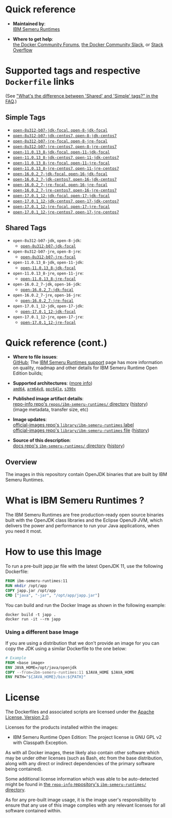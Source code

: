 <!--

********************************************************************************

WARNING:

    DO NOT EDIT "ibm-semeru-runtimes/README.md"

    IT IS AUTO-GENERATED

    (from the other files in "ibm-semeru-runtimes/" combined with a set of templates)

********************************************************************************

-->

# Quick reference

-	**Maintained by**:  
	[IBM Semeru Runtimes](https://github.com/ibmruntimes/semeru-containers)

-	**Where to get help**:  
	[the Docker Community Forums](https://forums.docker.com/), [the Docker Community Slack](https://dockr.ly/slack), or [Stack Overflow](https://stackoverflow.com/search?tab=newest&q=docker)

# Supported tags and respective `Dockerfile` links

(See ["What's the difference between 'Shared' and 'Simple' tags?" in the FAQ](https://github.com/docker-library/faq#whats-the-difference-between-shared-and-simple-tags).)

## Simple Tags

-	[`open-8u312-b07-jdk-focal`, `open-8-jdk-focal`](https://github.com/ibmruntimes/semeru-containers/blob/f651958cdf652a184902b10dbd23d16b828964ce/8/jdk/ubuntu/Dockerfile.open.releases.full)
-	[`open-8u312-b07-jdk-centos7`, `open-8-jdk-centos7`](https://github.com/ibmruntimes/semeru-containers/blob/f651958cdf652a184902b10dbd23d16b828964ce/8/jdk/centos/Dockerfile.open.releases.full)
-	[`open-8u312-b07-jre-focal`, `open-8-jre-focal`](https://github.com/ibmruntimes/semeru-containers/blob/f651958cdf652a184902b10dbd23d16b828964ce/8/jre/ubuntu/Dockerfile.open.releases.full)
-	[`open-8u312-b07-jre-centos7`, `open-8-jre-centos7`](https://github.com/ibmruntimes/semeru-containers/blob/f651958cdf652a184902b10dbd23d16b828964ce/8/jre/centos/Dockerfile.open.releases.full)
-	[`open-11.0.13_8-jdk-focal`, `open-11-jdk-focal`](https://github.com/ibmruntimes/semeru-containers/blob/f651958cdf652a184902b10dbd23d16b828964ce/11/jdk/ubuntu/Dockerfile.open.releases.full)
-	[`open-11.0.13_8-jdk-centos7`, `open-11-jdk-centos7`](https://github.com/ibmruntimes/semeru-containers/blob/f651958cdf652a184902b10dbd23d16b828964ce/11/jdk/centos/Dockerfile.open.releases.full)
-	[`open-11.0.13_8-jre-focal`, `open-11-jre-focal`](https://github.com/ibmruntimes/semeru-containers/blob/f651958cdf652a184902b10dbd23d16b828964ce/11/jre/ubuntu/Dockerfile.open.releases.full)
-	[`open-11.0.13_8-jre-centos7`, `open-11-jre-centos7`](https://github.com/ibmruntimes/semeru-containers/blob/f651958cdf652a184902b10dbd23d16b828964ce/11/jre/centos/Dockerfile.open.releases.full)
-	[`open-16.0.2_7-jdk-focal`, `open-16-jdk-focal`](https://github.com/ibmruntimes/semeru-containers/blob/f651958cdf652a184902b10dbd23d16b828964ce/16/jdk/ubuntu/Dockerfile.open.releases.full)
-	[`open-16.0.2_7-jdk-centos7`, `open-16-jdk-centos7`](https://github.com/ibmruntimes/semeru-containers/blob/f651958cdf652a184902b10dbd23d16b828964ce/16/jdk/centos/Dockerfile.open.releases.full)
-	[`open-16.0.2_7-jre-focal`, `open-16-jre-focal`](https://github.com/ibmruntimes/semeru-containers/blob/f651958cdf652a184902b10dbd23d16b828964ce/16/jre/ubuntu/Dockerfile.open.releases.full)
-	[`open-16.0.2_7-jre-centos7`, `open-16-jre-centos7`](https://github.com/ibmruntimes/semeru-containers/blob/f651958cdf652a184902b10dbd23d16b828964ce/16/jre/centos/Dockerfile.open.releases.full)
-	[`open-17.0.1_12-jdk-focal`, `open-17-jdk-focal`](https://github.com/ibmruntimes/semeru-containers/blob/f651958cdf652a184902b10dbd23d16b828964ce/17/jdk/ubuntu/Dockerfile.open.releases.full)
-	[`open-17.0.1_12-jdk-centos7`, `open-17-jdk-centos7`](https://github.com/ibmruntimes/semeru-containers/blob/f651958cdf652a184902b10dbd23d16b828964ce/17/jdk/centos/Dockerfile.open.releases.full)
-	[`open-17.0.1_12-jre-focal`, `open-17-jre-focal`](https://github.com/ibmruntimes/semeru-containers/blob/f651958cdf652a184902b10dbd23d16b828964ce/17/jre/ubuntu/Dockerfile.open.releases.full)
-	[`open-17.0.1_12-jre-centos7`, `open-17-jre-centos7`](https://github.com/ibmruntimes/semeru-containers/blob/f651958cdf652a184902b10dbd23d16b828964ce/17/jre/centos/Dockerfile.open.releases.full)

## Shared Tags

-	`open-8u312-b07-jdk`, `open-8-jdk`:
	-	[`open-8u312-b07-jdk-focal`](https://github.com/ibmruntimes/semeru-containers/blob/f651958cdf652a184902b10dbd23d16b828964ce/8/jdk/ubuntu/Dockerfile.open.releases.full)
-	`open-8u312-b07-jre`, `open-8-jre`:
	-	[`open-8u312-b07-jre-focal`](https://github.com/ibmruntimes/semeru-containers/blob/f651958cdf652a184902b10dbd23d16b828964ce/8/jre/ubuntu/Dockerfile.open.releases.full)
-	`open-11.0.13_8-jdk`, `open-11-jdk`:
	-	[`open-11.0.13_8-jdk-focal`](https://github.com/ibmruntimes/semeru-containers/blob/f651958cdf652a184902b10dbd23d16b828964ce/11/jdk/ubuntu/Dockerfile.open.releases.full)
-	`open-11.0.13_8-jre`, `open-11-jre`:
	-	[`open-11.0.13_8-jre-focal`](https://github.com/ibmruntimes/semeru-containers/blob/f651958cdf652a184902b10dbd23d16b828964ce/11/jre/ubuntu/Dockerfile.open.releases.full)
-	`open-16.0.2_7-jdk`, `open-16-jdk`:
	-	[`open-16.0.2_7-jdk-focal`](https://github.com/ibmruntimes/semeru-containers/blob/f651958cdf652a184902b10dbd23d16b828964ce/16/jdk/ubuntu/Dockerfile.open.releases.full)
-	`open-16.0.2_7-jre`, `open-16-jre`:
	-	[`open-16.0.2_7-jre-focal`](https://github.com/ibmruntimes/semeru-containers/blob/f651958cdf652a184902b10dbd23d16b828964ce/16/jre/ubuntu/Dockerfile.open.releases.full)
-	`open-17.0.1_12-jdk`, `open-17-jdk`:
	-	[`open-17.0.1_12-jdk-focal`](https://github.com/ibmruntimes/semeru-containers/blob/f651958cdf652a184902b10dbd23d16b828964ce/17/jdk/ubuntu/Dockerfile.open.releases.full)
-	`open-17.0.1_12-jre`, `open-17-jre`:
	-	[`open-17.0.1_12-jre-focal`](https://github.com/ibmruntimes/semeru-containers/blob/f651958cdf652a184902b10dbd23d16b828964ce/17/jre/ubuntu/Dockerfile.open.releases.full)

# Quick reference (cont.)

-	**Where to file issues**:  
	[GitHub](https://github.com/ibmruntimes/Semeru-Runtimes/issues); The [IBM Semeru Runtimes support](https://ibm.com/semeru-runtimes) page has more information on quality, roadmap and other details for IBM Semeru Runtime Open Edition builds;

-	**Supported architectures**: ([more info](https://github.com/docker-library/official-images#architectures-other-than-amd64))  
	[`amd64`](https://hub.docker.com/r/amd64/ibm-semeru-runtimes/), [`arm64v8`](https://hub.docker.com/r/arm64v8/ibm-semeru-runtimes/), [`ppc64le`](https://hub.docker.com/r/ppc64le/ibm-semeru-runtimes/), [`s390x`](https://hub.docker.com/r/s390x/ibm-semeru-runtimes/)

-	**Published image artifact details**:  
	[repo-info repo's `repos/ibm-semeru-runtimes/` directory](https://github.com/docker-library/repo-info/blob/master/repos/ibm-semeru-runtimes) ([history](https://github.com/docker-library/repo-info/commits/master/repos/ibm-semeru-runtimes))  
	(image metadata, transfer size, etc)

-	**Image updates**:  
	[official-images repo's `library/ibm-semeru-runtimes` label](https://github.com/docker-library/official-images/issues?q=label%3Alibrary%2Fibm-semeru-runtimes)  
	[official-images repo's `library/ibm-semeru-runtimes` file](https://github.com/docker-library/official-images/blob/master/library/ibm-semeru-runtimes) ([history](https://github.com/docker-library/official-images/commits/master/library/ibm-semeru-runtimes))

-	**Source of this description**:  
	[docs repo's `ibm-semeru-runtimes/` directory](https://github.com/docker-library/docs/tree/master/ibm-semeru-runtimes) ([history](https://github.com/docker-library/docs/commits/master/ibm-semeru-runtimes))

## Overview

The images in this repository contain OpenJDK binaries that are built by IBM Semeru Runtimes.

# What is IBM Semeru Runtimes ?

The IBM Semeru Runtimes are free production-ready open source binaries built with the OpenJDK class libraries and the Eclipse OpenJ9 JVM, which delivers the power and performance to run your Java applications, when you need it most.

# How to use this Image

To run a pre-built japp.jar file with the latest OpenJDK 11, use the following Dockerfile:

```dockerfile
FROM ibm-semeru-runtimes:11
RUN mkdir /opt/app
COPY japp.jar /opt/app
CMD ["java", "-jar", "/opt/app/japp.jar"]
```

You can build and run the Docker Image as shown in the following example:

```console
docker build -t japp .
docker run -it --rm japp
```

### Using a different base Image

If you are using a distribution that we don't provide an image for you can copy the JDK using a similar Dockerfile to the one below:

```dockerfile
# Example
FROM <base image>
ENV JAVA_HOME=/opt/java/openjdk
COPY --from=ibm-semeru-runtimes:11 $JAVA_HOME $JAVA_HOME
ENV PATH="${JAVA_HOME}/bin:${PATH}"
```

# License

The Dockerfiles and associated scripts are licensed under the [Apache License, Version 2.0](http://www.apache.org/licenses/LICENSE-2.0.html).

Licenses for the products installed within the images:

-	IBM Semeru Runtime Open Edition: The project license is GNU GPL v2 with Classpath Exception.

As with all Docker images, these likely also contain other software which may be under other licenses (such as Bash, etc from the base distribution, along with any direct or indirect dependencies of the primary software being contained).

Some additional license information which was able to be auto-detected might be found in [the `repo-info` repository's `ibm-semeru-runtimes/` directory](https://github.com/docker-library/repo-info/tree/master/repos/ibm-semeru-runtimes).

As for any pre-built image usage, it is the image user's responsibility to ensure that any use of this image complies with any relevant licenses for all software contained within.
